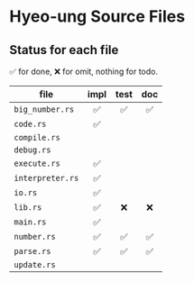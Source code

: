 # Hyeo-ung Source Files

## Status for each file

✅ for done, ❌ for omit, nothing for todo.

| file             | impl | test | doc |
|------------------|:----:|:----:|:---:|
| `big_number.rs`  |✅     |✅     |✅    |
| `code.rs`        |✅     |      |     |
| `compile.rs`     |      |      |     |
| `debug.rs`       |      |      |     |
| `execute.rs`     |✅     |      |     |
| `interpreter.rs` |✅     |      |     |
| `io.rs`          |✅     |      |     |
| `lib.rs`         |✅     |❌     |❌    |
| `main.rs`        |✅     |      |     |
| `number.rs`      |✅     |✅     |✅    |
| `parse.rs`       |✅     |✅     |✅    |
| `update.rs`      |      |      |     |